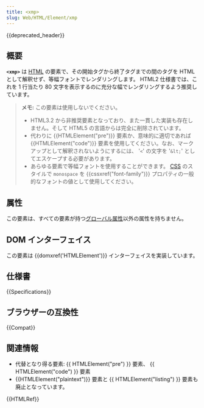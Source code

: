 ```yaml
---
title: <xmp>
slug: Web/HTML/Element/xmp
---
```


{{deprecated_header}}

## 概要

**`<xmp>`** は [HTML](/ja/docs/Web/HTML) の要素で、その開始タグから終了タグまでの間のタグを HTML として解釈せず、等幅フォントでレンダリングします。 HTML2 仕様書では、これを 1 行当たり 80 文字を表示するのに充分な幅でレンダリングするよう推奨しています。

> **メモ:** この要素は使用しないでください。
>
> - HTML3.2 から非推奨要素となっており、また一貫した実装も存在しません。そして HTML5 の言語からは完全に削除されています。
> - 代わりに {{HTMLElement("pre")}} 要素か、意味的に適切であれば {{HTMLElement("code")}} 要素を使用してください。なお、マークアップとして解釈されないようにするには、 '`<`' の文字を '`&lt;`' としてエスケープする必要があります。
> - あらゆる要素で等幅フォントを使用することができます。 [CSS](/en-US/docs/Web/CSS) のスタイルで `monospace` を {{cssxref("font-family")}} プロパティの一般的なフォントの値として使用してください。

## 属性

この要素は、すべての要素が持つ[グローバル属性](/ja/docs/HTML/global_attributes)以外の属性を持ちません。

## DOM インターフェイス

この要素は {{domxref('HTMLElement')}} インターフェイスを実装しています。

## 仕様書

{{Specifications}}

## ブラウザーの互換性

{{Compat}}

## 関連情報

- 代替となり得る要素: {{ HTMLElement("pre") }} 要素、 {{ HTMLElement("code") }} 要素
- {{HTMLElement("plaintext")}} 要素と {{ HTMLElement("listing") }} 要素も廃止となっています。

{{HTMLRef}}
